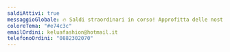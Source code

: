 ```yaml
---
saldiAttivi: true
messaggioGlobale: 🔥 Saldi straordinari in corso! Approfitta delle nostre offerte esclusive
coloreTema: "#e74c3c"
emailOrdini: keluafashion@hotmail.it
telefonoOrdini: "0882302070"
---
```

